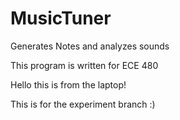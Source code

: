 # MusicTuner
Generates Notes and analyzes sounds

This program is written for ECE 480

Hello this is from the laptop!

This is for the experiment branch :)